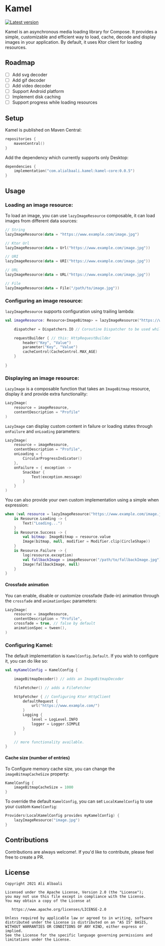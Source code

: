 # Kamel

[![Latest version](https://img.shields.io/github/tag/alialbaali/Kamel.svg?color=B2DFDB)](https://github.com/alialbaali/Kamel/releases)

Kamel is an asynchronous media loading library for Compose. It provides a simple, customizable and efficient way to
load, cache, decode and display images in your application. By default, it uses Ktor client for loading resources.

## Roadmap

- [ ] Add svg decoder
- [ ] Add gif decoder
- [ ] Add video decoder
- [ ] Support Android platform
- [ ] Implement disk caching
- [ ] Support progress while loading resources

## Setup

Kamel is published on Maven Central:

```kotlin
repositories {
    mavenCentral()
}
```

Add the dependency which currently supports only Desktop:

```kotlin
dependencies {
    implementation("com.alialbaali.kamel:kamel-core:0.0.5")
}
```

## Usage

### Loading an image resource:

To load an image, you can use ```lazyImageResource``` composable, it can load images from different data sources:

```kotlin
// String
lazyImageResource(data = "https://www.example.com/image.jpg")

// Ktor Url
lazyImageResource(data = Url("https://www.example.com/image.jpg"))

// URI
lazyImageResource(data = URI("https://www.example.com/image.jpg"))

// URL
lazyImageResource(data = URL("https://www.example.com/image.jpg"))

// File
lazyImageResource(data = File("/path/to/image.jpg"))
```

### Configuring an image resource:

```lazyImageResource``` supports configuration using trailing lambda:

```kotlin
val imageResource: Resource<ImageBitmap> = lazyImageResource("https://www.example.com/image.jpg") {

    dispatcher = Dispatchers.IO // Coroutine Dispatcher to be used while loading.

    requestBuilder { // this: HttpRequestBuilder
        header("Key", "Value")
        parameter("Key", "Value")
        cacheControl(CacheControl.MAX_AGE)
    }
    
}
```

### Displaying an image resource:

```LazyImage``` is a composable function that takes an ```ImageBitmap``` resource, display it and provide extra
functionality:

```kotlin
LazyImage(
    resource = imageResource,
    contentDescription = "Profile"
)
```

```LazyImage``` can display custom content in failure or loading states through ```onFailure``` and ```onLoading```
parameters:

```kotlin
LazyImage(
    resource = imageResource,
    contentDescription = "Profile",
    onLoading = {
        CircularProgressIndicator()
    },
    onFailure = { exception ->
        Snackbar {
            Text(exception.message)
        }
    }
)
```

You can also provide your own custom implementation using a simple when expression:

```kotlin
when (val resource = lazyImageResource("https://www.example.com/image.jpg")) {
    is Resource.Loading -> {
        Text("Loading...")
    }
    is Resource.Success -> {
        val bitmap: ImageBitmap = resource.value
        Image(bitmap, null, modifier = Modifier.clip(CircleShape))
    }
    is Resource.Failure -> {
        log(resource.exception)
        val fallbackImage = imageResource("/path/to/fallbackImage.jpg")
        Image(fallbackImage, null)
    }
}

```

#### Crossfade animation

You can enable, disable or customize crossfade (fade-in) animation through the ```crossfade``` and ```animationSpec```
parameters:

```kotlin
LazyImage(
    resource = imageResource,
    contentDescription = "Profile",
    crossfade = true, // false by default
    animationSpec = tween(),
)
```

### Configuring Kamel:

The default implementation is ```KamelConfig.Default```. If you wish to configure it, you can do like so:

```kotlin
val myKamelConfig = KamelConfig {

    imageBitmapDecoder() // adds an ImageBitmapDecoder

    fileFetcher() // adds a FileFetcher

    httpFetcher { // Configuring Ktor HttpClient
        defaultRequest {
            url("https://www.example.com/")
        }
        Logging {
            level = LogLevel.INFO
            logger = Logger.SIMPLE
        }
    }

    // more functionality available.
}

```

#### Cache size (number of entries)

To Configure memory cache size, you can change the ```imageBitmapCacheSize``` property:

```kotlin
KamelConfig {
    imageBitmapCacheSize = 1000
}
```

To override the default ```KamelConfig```, you can set ```LocalKamelConfig``` to use your custom ```KamelConfig```:

```kotlin
Providers(LocalKamelConfig provides myKamelConfig) {
    lazyImageResource("image.jpg")
}
```

## Contributions

Contributions are always welcome!. If you'd like to contribute, please feel free to create a PR.

## License

```
Copyright 2021 Ali Albaali

Licensed under the Apache License, Version 2.0 (the "License");
you may not use this file except in compliance with the License.
You may obtain a copy of the License at

   https://www.apache.org/licenses/LICENSE-2.0

Unless required by applicable law or agreed to in writing, software
distributed under the License is distributed on an "AS IS" BASIS,
WITHOUT WARRANTIES OR CONDITIONS OF ANY KIND, either express or implied.
See the License for the specific language governing permissions and
limitations under the License.
```